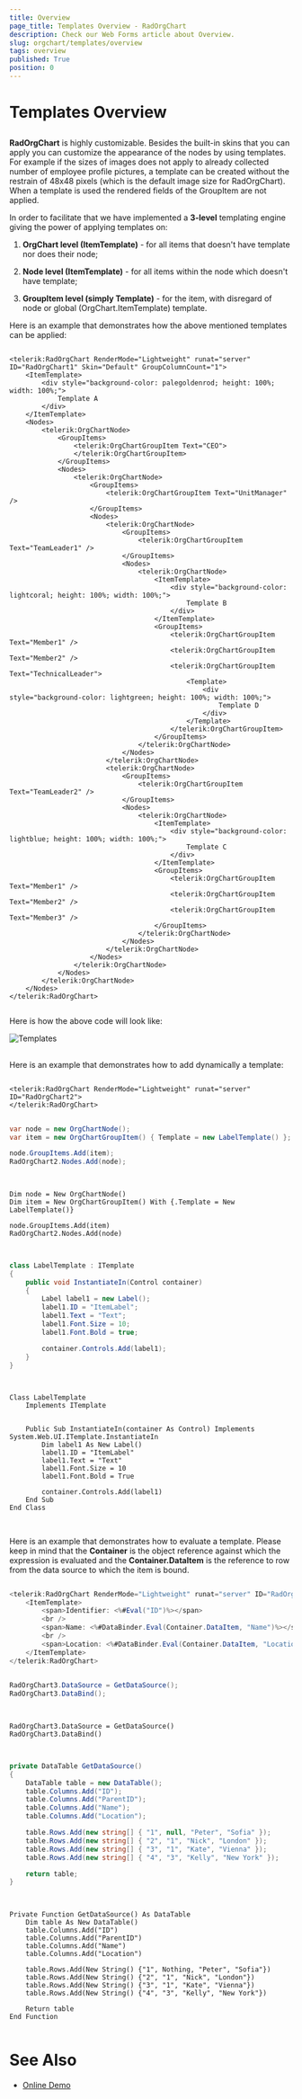 ```yaml
---
title: Overview
page_title: Templates Overview - RadOrgChart
description: Check our Web Forms article about Overview.
slug: orgchart/templates/overview
tags: overview
published: True
position: 0
---
```


# Templates Overview



## 

**RadOrgChart** is highly customizable. Besides the built-in skins that you can apply you can customize the appearance of the nodes by using templates. For example if the sizes of images does not apply to already collected number of employee profile pictures, a template can be created without the restrain of 48x48 pixels (which is the default image size for RadOrgChart). When a template is used the rendered fields of the GroupItem are not applied.

In order to facilitate that we have implemented a **3-level** templating engine giving the power of applying templates on:

1. **OrgChart level (ItemTemplate)** - for all items that doesn't have template nor does their node;

2. **Node level (ItemTemplate)** - for all items within the node which doesn't have template;

3. **GroupItem level (simply Template)** - for the item, with disregard of node or global (OrgChart.ItemTemplate) template.

Here is an example that demonstrates how the above mentioned templates can be applied:

````ASPNET
			
<telerik:RadOrgChart RenderMode="Lightweight" runat="server" ID="RadOrgChart1" Skin="Default" GroupColumnCount="1">
    <ItemTemplate>
        <div style="background-color: palegoldenrod; height: 100%; width: 100%;">
            Template A
        </div>
    </ItemTemplate>
    <Nodes>
        <telerik:OrgChartNode>
            <GroupItems>
                <telerik:OrgChartGroupItem Text="CEO">
                </telerik:OrgChartGroupItem>
            </GroupItems>
            <Nodes>
                <telerik:OrgChartNode>
                    <GroupItems>
                        <telerik:OrgChartGroupItem Text="UnitManager" />
                    </GroupItems>
                    <Nodes>
                        <telerik:OrgChartNode>
                            <GroupItems>
                                <telerik:OrgChartGroupItem Text="TeamLeader1" />
                            </GroupItems>
                            <Nodes>
                                <telerik:OrgChartNode>
                                    <ItemTemplate>
                                        <div style="background-color: lightcoral; height: 100%; width: 100%;">
                                            Template B
                                        </div>
                                    </ItemTemplate>
                                    <GroupItems>
                                        <telerik:OrgChartGroupItem Text="Member1" />
                                        <telerik:OrgChartGroupItem Text="Member2" />
                                        <telerik:OrgChartGroupItem Text="TechnicalLeader">
                                            <Template>
                                                <div style="background-color: lightgreen; height: 100%; width: 100%;">
                                                    Template D
                                                </div>
                                            </Template>
                                        </telerik:OrgChartGroupItem>
                                    </GroupItems>
                                </telerik:OrgChartNode>
                            </Nodes>
                        </telerik:OrgChartNode>
                        <telerik:OrgChartNode>
                            <GroupItems>
                                <telerik:OrgChartGroupItem Text="TeamLeader2" />
                            </GroupItems>
                            <Nodes>
                                <telerik:OrgChartNode>
                                    <ItemTemplate>
                                        <div style="background-color: lightblue; height: 100%; width: 100%;">
                                            Template C
                                        </div>
                                    </ItemTemplate>
                                    <GroupItems>
                                        <telerik:OrgChartGroupItem Text="Member1" />
                                        <telerik:OrgChartGroupItem Text="Member2" />
                                        <telerik:OrgChartGroupItem Text="Member3" />
                                    </GroupItems>
                                </telerik:OrgChartNode>
                            </Nodes>
                        </telerik:OrgChartNode>
                    </Nodes>
                </telerik:OrgChartNode>
            </Nodes>
        </telerik:OrgChartNode>
    </Nodes>
</telerik:RadOrgChart>
			
````



Here is how the above code will look like:

![Templates](images/radorgchart-template-new.png)

## 

Here is an example that demonstrates how to add dynamically a template:

````ASPNET

<telerik:RadOrgChart RenderMode="Lightweight" runat="server" ID="RadOrgChart2">
</telerik:RadOrgChart>

````





````C#
	
var node = new OrgChartNode();
var item = new OrgChartGroupItem() { Template = new LabelTemplate() };

node.GroupItems.Add(item);
RadOrgChart2.Nodes.Add(node);
	
````
````VB.NET
	
Dim node = New OrgChartNode()
Dim item = New OrgChartGroupItem() With {.Template = New LabelTemplate()}

node.GroupItems.Add(item)
RadOrgChart2.Nodes.Add(node)
	
````




````C#
	
class LabelTemplate : ITemplate
{
    public void InstantiateIn(Control container)
    {
        Label label1 = new Label();
        label1.ID = "ItemLabel";
        label1.Text = "Text";
        label1.Font.Size = 10;
        label1.Font.Bold = true;

        container.Controls.Add(label1);
    }
}
	
````
````VB.NET
	
Class LabelTemplate
    Implements ITemplate


    Public Sub InstantiateIn(container As Control) Implements System.Web.UI.ITemplate.InstantiateIn
        Dim label1 As New Label()
        label1.ID = "ItemLabel"
        label1.Text = "Text"
        label1.Font.Size = 10
        label1.Font.Bold = True

        container.Controls.Add(label1)
    End Sub
End Class
	
````


## 

Here is an example that demonstrates how to evaluate a template. Please keep in mind that the **Container** is the object reference against which the expression is evaluated and the **Container.DataItem** is the reference to row from the data source to which the item is bound.

````C#

<telerik:RadOrgChart RenderMode="Lightweight" runat="server" ID="RadOrgChart3" DataFieldID="ID" DataFieldParentID="ParentID">
    <ItemTemplate>
        <span>Identifier: <%#Eval("ID")%></span>
        <br />
        <span>Name: <%#DataBinder.Eval(Container.DataItem, "Name")%></span>
        <br />
        <span>Location: <%#DataBinder.Eval(Container.DataItem, "Location")%></span>
    </ItemTemplate>
</telerik:RadOrgChart>

````





````C#
	
RadOrgChart3.DataSource = GetDataSource();
RadOrgChart3.DataBind();
	
````
````VB.NET
	
RadOrgChart3.DataSource = GetDataSource()
RadOrgChart3.DataBind()
	
````




````C#
	
private DataTable GetDataSource()
{
    DataTable table = new DataTable();
    table.Columns.Add("ID");
    table.Columns.Add("ParentID");
    table.Columns.Add("Name");
    table.Columns.Add("Location");

    table.Rows.Add(new string[] { "1", null, "Peter", "Sofia" });
    table.Rows.Add(new string[] { "2", "1", "Nick", "London" });
    table.Rows.Add(new string[] { "3", "1", "Kate", "Vienna" });
    table.Rows.Add(new string[] { "4", "3", "Kelly", "New York" });

    return table;
}
	
````
````VB.NET
	
Private Function GetDataSource() As DataTable
    Dim table As New DataTable()
    table.Columns.Add("ID")
    table.Columns.Add("ParentID")
    table.Columns.Add("Name")
    table.Columns.Add("Location")

    table.Rows.Add(New String() {"1", Nothing, "Peter", "Sofia"})
    table.Rows.Add(New String() {"2", "1", "Nick", "London"})
    table.Rows.Add(New String() {"3", "1", "Kate", "Vienna"})
    table.Rows.Add(New String() {"4", "3", "Kelly", "New York"})

    Return table
End Function
	
````


# See Also

 * [Online Demo](https://demos.telerik.com/aspnet-ajax/orgchart/examples/templates/defaultcs.aspx)
